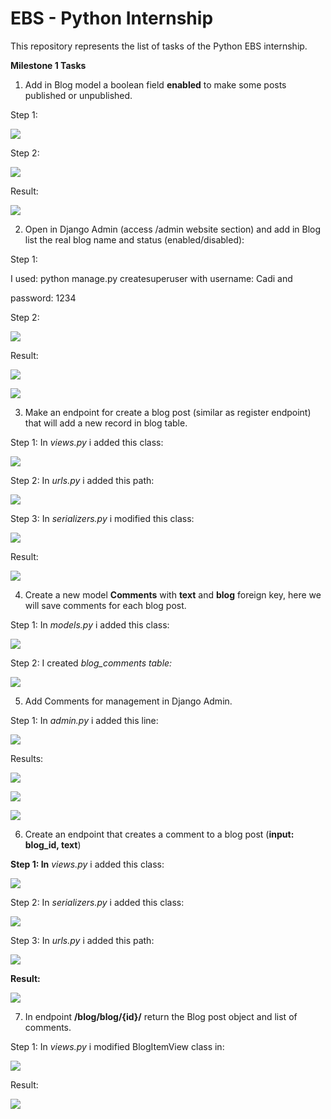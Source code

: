 # EBS - Python Internship
 This repository represents the list of tasks of the Python EBS internship.


**Milestone 1 Tasks** 

1. Add in Blog model a boolean field **enabled** to make some posts published or unpublished. 

Step 1: 

![](Aspose.Words.1221bec9-c08e-4ee3-a6d3-05f9fa2af075.001.png)

Step 2: 

![](Aspose.Words.1221bec9-c08e-4ee3-a6d3-05f9fa2af075.002.png)

Result:  

![](Aspose.Words.1221bec9-c08e-4ee3-a6d3-05f9fa2af075.003.jpeg)

2. Open in Django Admin (access /admin website section) and add in Blog list the real blog name and status (enabled/disabled): 

Step 1: 

I used:  python manage.py createsuperuser  with username: Cadi and 

password: 1234

Step 2: 

![](Aspose.Words.1221bec9-c08e-4ee3-a6d3-05f9fa2af075.004.jpeg)

Result: 

![](Aspose.Words.1221bec9-c08e-4ee3-a6d3-05f9fa2af075.005.png)

![](Aspose.Words.1221bec9-c08e-4ee3-a6d3-05f9fa2af075.006.jpeg)

3. Make an endpoint for create a blog post (similar as register endpoint) that will add a new record in blog table. 

Step 1: In *views.py* i added this class: 

![](Aspose.Words.1221bec9-c08e-4ee3-a6d3-05f9fa2af075.007.jpeg)

Step 2: In *urls.py* i added this path: 

![](Aspose.Words.1221bec9-c08e-4ee3-a6d3-05f9fa2af075.008.png)

Step 3: In *serializers.py* i modified this class: 

![](Aspose.Words.1221bec9-c08e-4ee3-a6d3-05f9fa2af075.009.png)

Result:  

![](Aspose.Words.1221bec9-c08e-4ee3-a6d3-05f9fa2af075.010.jpeg)

4. Create a new model **Comments** with **text** and **blog** foreign key, here we will save comments for each blog post. 

Step 1: In *models.py* i added this class: 

![](Aspose.Words.1221bec9-c08e-4ee3-a6d3-05f9fa2af075.011.png)

Step 2: I created *blog\_comments table:* 

![](Aspose.Words.1221bec9-c08e-4ee3-a6d3-05f9fa2af075.012.png)

5. Add Comments for management in Django Admin. 

Step 1: In *admin.py* i added this line: 

![](Aspose.Words.1221bec9-c08e-4ee3-a6d3-05f9fa2af075.013.png)

Results:  

![](Aspose.Words.1221bec9-c08e-4ee3-a6d3-05f9fa2af075.014.png)

![](Aspose.Words.1221bec9-c08e-4ee3-a6d3-05f9fa2af075.015.jpeg)

![](Aspose.Words.1221bec9-c08e-4ee3-a6d3-05f9fa2af075.016.png)

6. Create an endpoint that creates a comment to a blog post (**input: blog\_id, text**) 

**Step 1: In** *views.py* i added this class: 

![](Aspose.Words.1221bec9-c08e-4ee3-a6d3-05f9fa2af075.017.png)

Step 2: In *serializers.py* i added this class: 

![](Aspose.Words.1221bec9-c08e-4ee3-a6d3-05f9fa2af075.018.png)

Step 3: In *urls.py* i added this path:  

![](Aspose.Words.1221bec9-c08e-4ee3-a6d3-05f9fa2af075.019.png)

**Result:** 

![](Aspose.Words.1221bec9-c08e-4ee3-a6d3-05f9fa2af075.020.jpeg)

7. In endpoint **/blog/blog/{id}/** return the Blog post object and list of comments. 

Step 1: In *views.py* i modified BlogItemView class in: 

![](Aspose.Words.1221bec9-c08e-4ee3-a6d3-05f9fa2af075.021.jpeg)

Result: 

![](Aspose.Words.1221bec9-c08e-4ee3-a6d3-05f9fa2af075.022.jpeg)

